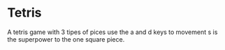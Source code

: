 # Tetris
A tetris game with 3 tipes of pices
use the a and d keys to movement
s is the superpower to the one square piece.
